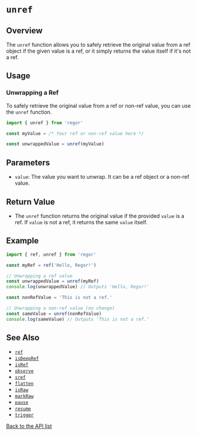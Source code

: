 # `unref`

## Overview

The `unref` function allows you to safely retrieve the original value from a ref object if the given value is a ref, or it simply returns the value itself if it's not a ref.

## Usage

### Unwrapping a Ref

To safely retrieve the original value from a ref or non-ref value, you can use the `unref` function.

```ts
import { unref } from 'regor'

const myValue = /* Your ref or non-ref value here */

const unwrappedValue = unref(myValue)
```

## Parameters

- `value`: The value you want to unwrap. It can be a ref object or a non-ref value.

## Return Value

- The `unref` function returns the original value if the provided `value` is a ref. If `value` is not a ref, it returns the same `value` itself.

## Example

```ts
import { ref, unref } from 'regor'

const myRef = ref('Hello, Regor!')

// Unwrapping a ref value
const unwrappedValue = unref(myRef)
console.log(unwrappedValue) // Outputs 'Hello, Regor!'

const nonRefValue = 'This is not a ref.'

// Unwrapping a non-ref value (no change)
const sameValue = unref(nonRefValue)
console.log(sameValue) // Outputs 'This is not a ref.'
```

## See Also

- [`ref`](ref.md)
- [`isDeepRef`](isDeepRef.md)
- [`isRef`](isRef.md)
- [`observe`](observe.md)
- [`sref`](sref.md)
- [`flatten`](flatten.md)
- [`isRaw`](isRaw.md)
- [`markRaw`](markRaw.md)
- [`pause`](pause.md)
- [`resume`](resume.md)
- [`trigger`](trigger.md)

[Back to the API list](regor-api.md)
